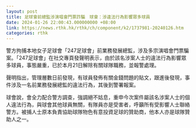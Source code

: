 ```yaml
---
layout: post
title: 足球會前總監涉演唱會門票詐騙　球會：涉違法行為影響眾多球員
date: 2024-01-26 22:00:43.000000000 +08:00
link: https://news.rthk.hk/rthk/ch/component/k2/1737981-20240126.htm
categories: rthk
---
```


警方拘捕本地女子足球會「247足球會」前業務發展總監，涉及多宗演唱會門票騙案。「247足球會」在社交專頁發聲明表示，由於該名涉案人士的違法行為影響眾多球員，事態嚴重，已於本月21日解除有關球隊職務，並報警處理。

聲明指出，管理層數日前發現，有球員發佈有關金錢問題的貼文，跟進後發現，事件涉及一名前業務發展總監的違法行為，其後到警署報案。

球會說，會全力配合警方調查，強調絕不姑息，重申今次案件屬該名涉案人士的個人違法行為，與球會其他球員無關，有隊員亦是受害者，呼籲所有受影響人士聯絡警方。被捕人士原本負責協助球隊物色有意投資足球的贊助商，他本人亦是球隊贊助人之一。
